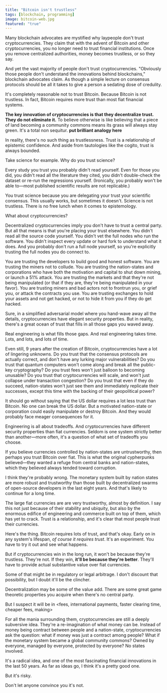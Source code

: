 ```yaml
---
title: "Bitcoin isn't trustless"
tags: [blockchain, programming]
image: bitcoin-web.jpg
featured: "true"
---
```


Many blockchain advocates are mystified why laypeople don't trust cryptocurrencies. They claim that with the advent of Bitcoin and other cryptocurrencies, you no longer need to trust financial institutions. Once you remove centralized authorities, money becomes trustless, or so they say.

And yet the vast majority of people don't trust cryptocurrencies. "Obviously those people don't understand the innovations behind blockchains," blockchain advocates claim. As though a simple lecture on consensus protocols should be all it takes to give a person a sedating dose of credulity.

It's completely reasonable not to trust Bitcoin. Because Bitcoin is not trustless. In fact, Bitcoin requires more trust than most fiat financial systems.

**The key innovation of cryptocurrencies is that they decentralize trust. They do not eliminate it.** To believe otherwise is like believing that a piece of land becoming a community commons means its grass will always stay green. It's a total non sequitur. **put brilliant analogy here**

In reality, there's no such thing as trustlessness. Trust is a relationship of epistemic confidence. And aside from tautologies like the cogito, trust is always bounded.

Take science for example. Why do you trust science?

Every study you trust you probably didn't read yourself. Even for those you did, you didn't read all the literature they cited, you didn't double-check the dataset or re-run the regressions yourself. (Ironically, you probably won't be able to—most published scientific results are not replicable.)

You trust science because you are delegating your trust your scientific consensus. This usually works, but sometimes it doesn't. Science is not trustless. There is no free lunch when it comes to epistemology.

What about cryptocurrencies?

Decentralized cryptocurrencies imply you don't have to trust a central party. But all that means is that you're placing your trust elsewhere. You didn't read all the source code yourself. You didn't vet the full nodes who run the software. You didn't inspect every update or hard fork to understand what it does. And you probably don't run a full node yourself, so you're explicitly trusting the full nodes you do connect to.

You are trusting the developers to build good and honest software. You are trusting the miners not to collude. You are trusting the nation-states and corporations who have both the motivation and capital to shut down mining, or launch a 51% attack. You are trusting the markets and that they're not being manipulated (or that if they are, they're being manipulated in your favor). You are trusting miners and bad actors not to frontrun you, or grief you, or attack the contracts you use. You are trusting exchanges to hold your assets and not get hacked, or not to hide it from you if they do get hacked.

Sure, in a simplified adversarial model where you hand-wave away all the details, cryptocurrencies have elegant security properties. But in reality, there's a great ocean of trust that fills in all those gaps you waved away.

Real engineering is what fills those gaps. And real engineering takes time. Lots, and lots, and lots of time.

Even still, 9 years after the creation of Bitcoin, cryptocurrencies have a lot of lingering unknowns. Do you trust that the consensus protocols are actually correct, and don't have any lurking major vulnerabilities? Do you trust that quantum computers won't come along and break all the public-key cryptography? Do you trust fees won't just balloon to becoming unusable? Do you trust that cryptocurrencies will scale, and won't just collapse under transaction congestion? Do you trust that even if they do succeed, nation-states won't just see them and immediately replicate their successes, except this time with the backing of their geopolitical power?

It should go without saying that the US dollar requires a lot less trust than Bitcoin. No one can break the US dollar. But a motivated nation-state or corporation could easily manipulate or destroy Bitcoin. And they would probably face meager consequences for it.

Engineering is all about tradeoffs. And cryptocurrencies have different security properties than fiat currencies. Seldom is one system strictly better than another—more often, it's a question of what set of tradeoffs you choose.

If you believe currencies controlled by nation-states are untrustworthy, then perhaps you trust Bitcoin over fiat. This is what the original cypherpunks believed—they wanted a refuge from central banks and nation-states, which they believed always tended toward corruption.

I think they're probably wrong. The monetary system built by nation states are more robust and trustworthy than those built by decentralized swarms of open-source developers in the last eight years. And that's likely to continue for a long time.

The large fiat currencies are are very trustworthy, almost by definition. I say this not just because of their stability and ubiquity, but also by the enormous edifice of engineering and commerce built on top of them, which has yet to crack. Trust is a relationship, and it's clear that most people trust their currencies.

Here's the thing. Bitcoin requires lots of trust, and that's okay. Early on in any system's lifespan, *of course it requires trust*. It's an experiment. You have to try it out and see what happens.

But if cryptocurrencies win in the long run, it won't be because they're trustless. They're not. If they win, **it'll be because they're better**. They'll have to provide actual substantive value over fiat currencies.

Some of that might be in regulatory or legal arbitrage. I don't discount that possibility, but I doubt it'll be the clincher.

Decentralization may be some of the value add. There are some great game theoretic properties you acquire when there's no central party.

But I suspect it will be in <fees, international payments, faster clearing time, cheaper fees, making>

For all the mania surrounding them, cryptocurrencies are still a deeply subversive idea. They're a re-imagination of what money can be. Instead of money being contract between people and a nation-state, cryptocurrencies ask the question: what if money was just a contract among people? What if the monetary system became a global community commons? Owned by everyone, managed by everyone, protected by everyone? No states involved.

It's a radical idea, and one of the most fascinating financial innovations in the last 50 years. As far as ideas go, I think it's a pretty good one.

But it's risky.

Don't let anyone convince you it's not.
